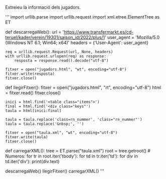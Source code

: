 Extreieu la informació dels jugadors.

'''
import urllib.parse
import urllib.request
import xml.etree.ElementTree as ET


def descarregaWeb():
    url = 'https://www.transfermarkt.es/cd-teruel/kader/verein/19301/saison_id/2022/plus/1'
    user_agent = 'Mozilla/5.0 (Windows NT 6.1; Win64; x64)'
    headers = {'User-Agent': user_agent}

    req = urllib.request.Request(url, None, headers)
    with urllib.request.urlopen(req) as response:
        resposta = response.read().decode("utf-8")
    
    fitxer = open("jugadors.html", "wt", encoding="utf-8")
    fitxer.write(resposta)
    fitxer.close()


def llegirFitxer():
    fitxer = open("jugadors.html", "rt", encoding="utf-8")
    html = fitxer.read()
    fitxer.close()

    inici = html.find('<table class="items">')
    final = html.find('<div class="keys"')
    taula = html[inici:final]

    taula = taula.replace('class=rn_nummer', 'class="rn_nummer"')
    taula = taula.replace('&nbsp;', '')

    fitxer = open("taula.xml", "wt", encoding="utf-8")
    fitxer.write(taula)
    fitxer.close()


def carregarXML():
    tree = ET.parse("taula.xml")
    root = tree.getroot()
    # Numeros:
    for tr in root.iter('tbody'):
        for td in tr.iter('td'):
            for div in td.iter('div'):
                print(div.text)


descarregaWeb()
llegirFitxer()
carregarXML()
'''
